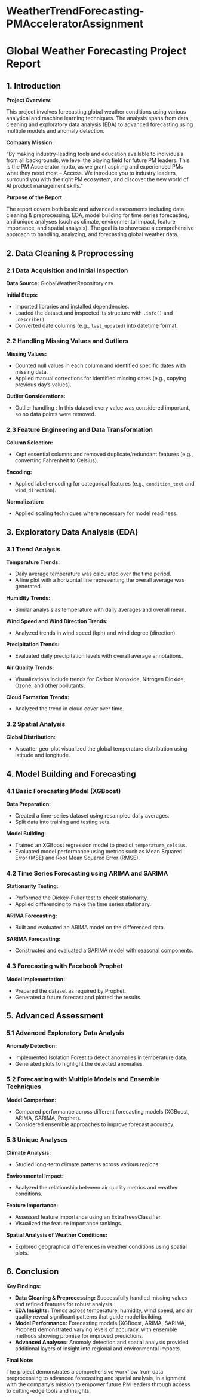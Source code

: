 # WeatherTrendForecasting-PMAcceleratorAssignment

# Global Weather Forecasting Project Report

## 1. Introduction

**Project Overview:**

This project involves forecasting global weather conditions using various analytical and machine learning techniques. The analysis spans from data cleaning and exploratory data analysis (EDA) to advanced forecasting using multiple models and anomaly detection.

**Company Mission:**

“By making industry-leading tools and education available to individuals from all backgrounds, we level the playing field for future PM leaders. This is the PM Accelerator motto, as we grant aspiring and experienced PMs what they need most – Access. We introduce you to industry leaders, surround you with the right PM ecosystem, and discover the new world of AI product management skills.”

**Purpose of the Report:**

The report covers both basic and advanced assessments including data cleaning & preprocessing, EDA, model building for time series forecasting, and unique analyses (such as climate, environmental impact, feature importance, and spatial analysis). The goal is to showcase a comprehensive approach to handling, analyzing, and forecasting global weather data.

## 2. Data Cleaning & Preprocessing

### 2.1 Data Acquisition and Initial Inspection

**Data Source:** GlobalWeatherRepository.csv

**Initial Steps:**
- Imported libraries and installed dependencies.
- Loaded the dataset and inspected its structure with `.info()` and `.describe()`.
- Converted date columns (e.g., `last_updated`) into datetime format.

### 2.2 Handling Missing Values and Outliers

**Missing Values:**
- Counted null values in each column and identified specific dates with missing data.
- Applied manual corrections for identified missing dates (e.g., copying previous day’s values).

**Outlier Considerations:**
- Outlier handling : In this dataset every value was considered important, so no data points were removed.

### 2.3 Feature Engineering and Data Transformation

**Column Selection:**
- Kept essential columns and removed duplicate/redundant features (e.g., converting Fahrenheit to Celsius).

**Encoding:**
- Applied label encoding for categorical features (e.g., `condition_text` and `wind_direction`).

**Normalization:**
- Applied scaling techniques where necessary for model readiness.

## 3. Exploratory Data Analysis (EDA)

### 3.1 Trend Analysis

**Temperature Trends:**
- Daily average temperature was calculated over the time period.
- A line plot with a horizontal line representing the overall average was generated.

**Humidity Trends:**
- Similar analysis as temperature with daily averages and overall mean.

**Wind Speed and Wind Direction Trends:**
- Analyzed trends in wind speed (kph) and wind degree (direction).

**Precipitation Trends:**
- Evaluated daily precipitation levels with overall average annotations.

**Air Quality Trends:**
- Visualizations include trends for Carbon Monoxide, Nitrogen Dioxide, Ozone, and other pollutants.

**Cloud Formation Trends:**
- Analyzed the trend in cloud cover over time.

### 3.2 Spatial Analysis

**Global Distribution:**
- A scatter geo-plot visualized the global temperature distribution using latitude and longitude.

## 4. Model Building and Forecasting

### 4.1 Basic Forecasting Model (XGBoost)

**Data Preparation:**
- Created a time-series dataset using resampled daily averages.
- Split data into training and testing sets.

**Model Building:**
- Trained an XGBoost regression model to predict `temperature_celsius`.
- Evaluated model performance using metrics such as Mean Squared Error (MSE) and Root Mean Squared Error (RMSE).

### 4.2 Time Series Forecasting using ARIMA and SARIMA

**Stationarity Testing:**
- Performed the Dickey-Fuller test to check stationarity.
- Applied differencing to make the time series stationary.

**ARIMA Forecasting:**
- Built and evaluated an ARIMA model on the differenced data.

**SARIMA Forecasting:**
- Constructed and evaluated a SARIMA model with seasonal components.

### 4.3 Forecasting with Facebook Prophet

**Model Implementation:**
- Prepared the dataset as required by Prophet.
- Generated a future forecast and plotted the results.

## 5. Advanced Assessment

### 5.1 Advanced Exploratory Data Analysis

**Anomaly Detection:**
- Implemented Isolation Forest to detect anomalies in temperature data.
- Generated plots to highlight the detected anomalies.

### 5.2 Forecasting with Multiple Models and Ensemble Techniques

**Model Comparison:**
- Compared performance across different forecasting models (XGBoost, ARIMA, SARIMA, Prophet).
- Considered ensemble approaches to improve forecast accuracy.

### 5.3 Unique Analyses

**Climate Analysis:**
- Studied long-term climate patterns across various regions.

**Environmental Impact:**
- Analyzed the relationship between air quality metrics and weather conditions.

**Feature Importance:**
- Assessed feature importance using an ExtraTreesClassifier.
- Visualized the feature importance rankings.

**Spatial Analysis of Weather Conditions:**
- Explored geographical differences in weather conditions using spatial plots.

## 6. Conclusion

**Key Findings:**

- **Data Cleaning & Preprocessing:** Successfully handled missing values and refined features for robust analysis.
- **EDA Insights:** Trends across temperature, humidity, wind speed, and air quality reveal significant patterns that guide model building.
- **Model Performance:** Forecasting models (XGBoost, ARIMA, SARIMA, Prophet) demonstrated varying levels of accuracy, with ensemble methods showing promise for improved predictions.
- **Advanced Analyses:** Anomaly detection and spatial analysis provided additional layers of insight into regional and environmental impacts.

**Final Note:**

The project demonstrates a comprehensive workflow from data preprocessing to advanced forecasting and spatial analysis, in alignment with the company’s mission to empower future PM leaders through access to cutting-edge tools and insights.
